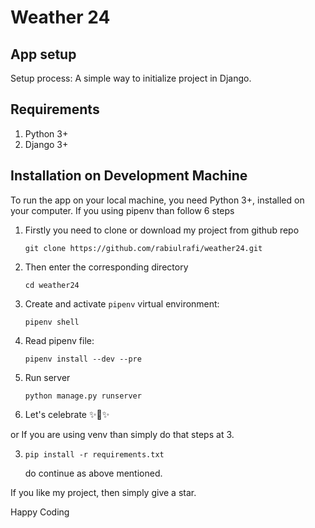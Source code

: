 # Weather 24

## App setup
Setup process: A simple way to initialize project in Django.

## Requirements

1.  Python 3+
2.  Django 3+

## Installation on Development Machine

To run the app on your local machine, you need Python 3+, installed on your computer. If you using pipenv than follow 6 steps

1. Firstly you need to clone or download my project from github repo
	```shell
    git clone https://github.com/rabiulrafi/weather24.git
    ```
2. Then enter the corresponding directory

	```shell
    cd weather24
    ```

3.  Create and activate `pipenv` virtual environment:

        pipenv shell

4.  Read pipenv file:
    ```shell
    pipenv install --dev --pre
    ```
5.	Run server
    ```shell
    python manage.py runserver
    ```
6. Let's celebrate ✨🍰✨


or If you are using venv than simply do that steps at 3.

3.	```shell
    pip install -r requirements.txt
    ``` 
    do continue as above mentioned.


If you like my project, then simply give a star.

Happy Coding 

